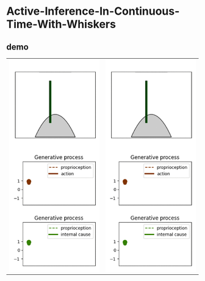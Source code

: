 # Active-Inference-In-Continuous-Time-With-Whiskers

## demo

<table>
  <tr>
    <td><img src="normal.gif"/></td>
    <td><img src="attenuation.gif"/></td>
  </tr>

</table>
